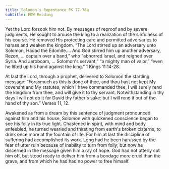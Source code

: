 ```yaml
---
title: Solomon’s Repentance PK 77-78a
subtitle: EGW Reading
---
```


Yet the Lord forsook him not. By messages of reproof and by severe judgments, He sought to arouse the king to a realization of the sinfulness of his course. He removed His protecting care and permitted adversaries to harass and weaken the kingdom. “The Lord stirred up an adversary unto Solomon, Hadad the Edomite.... And God stirred him up another adversary, Rezon, ... captain over a band,” who “abhorred Israel, and reigned over Syria. And Jeroboam, ... Solomon's servant,” “a mighty man of valor,” “even he lifted up his hand against the king.” 1 Kings 11:14-28.

At last the Lord, through a prophet, delivered to Solomon the startling message: “Forasmuch as this is done of thee, and thou hast not kept My covenant and My statutes, which I have commanded thee, I will surely rend the kingdom from thee, and will give it to thy servant. Notwithstanding in thy days I will not do it for David thy father's sake: but I will rend it out of the hand of thy son.” Verses 11, 12.

Awakened as from a dream by this sentence of judgment pronounced against him and his house, Solomon with quickened conscience began to see his folly in its true light. Chastened in spirit, with mind and body enfeebled, he turned wearied and thirsting from earth's broken cisterns, to drink once more at the fountain of life. For him at last the discipline of suffering had accomplished its work. Long had he been harassed by the fear of utter ruin because of inability to turn from folly; but now he discerned in the message given him a ray of hope. God had not utterly cut him off, but stood ready to deliver him from a bondage more cruel than the grave, and from which he had had no power to free himself.